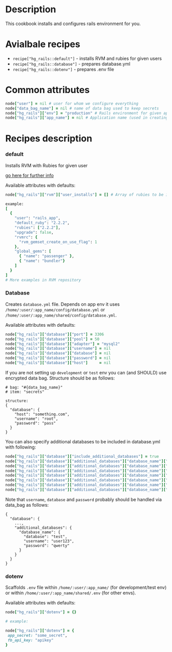 # Description

This cookbook installs and configures rails environment for you.

# Avialbale recipes

 * `recipe["hg_rails::default"]` - installs RVM and rubies for given users
 * `recipe["hg_rails::database"]` - prepares database.yml
 * `recipe["hg_rails::dotenv"]` - prepares .env file

# Common attributes
```ruby
node["user"] = nil # user for whom we configure everything
node["data_bag_name"] = nil # name of data bag used to keep secrets
node["hg_rails"]["env"] = "production" # Rails environment for given app
node["hg_rails"]["app_name"] = nil # Application name (used in creating directories, db names etc.)
```

# Recipes description
### default

Installs RVM with Rubies for given user

[go here for further info](https://github.com/martinisoft/chef-rvm/tree/v0.9.4)

Available attributes with defaults:

```ruby
node["hg_rails"]["rvm"]["user_installs"] = [] # Array of rubies to be installed.

example:
[
  {
    "user": "rails_app",
    "default_ruby": "2.2.2",
    "rubies": ["2.2.2"],
    "upgrade": false,
    "rvmrc": {
      "rvm_gemset_create_on_use_flag": 1
    },
    "global_gems": [
      { "name": "passenger" },
      { "name": "bundler"}
    ]
  }
]
# More examples in RVM repository
```

### Database

Creates `database.yml` file. Depends on app env it uses `/home/:user/:app_name/config/database.yml` or `/home/:user/:app_name/shared/config/database.yml`.

Available attributes with defaults:

```ruby
node["hg_rails"]["database"]["port"] = 3306
node["hg_rails"]["database"]["pool"] = 50
node["hg_rails"]["database"]["adapter"] = "mysql2"
node["hg_rails"]["database"]["username"] = nil
node["hg_rails"]["database"]["database"] = nil
node["hg_rails"]["database"]["password"] = nil
node["hg_rails"]["database"]["host"]     = nil

```

If you are not setting up `development` or `test` env you can (and SHOULD) use encrypted data bag. Structure should be as follows:

```
# bag: "#{data_bag_name}"
# item: "secrets"

structure:
{
  "database": {
    "host": "something.com",
    "username": "root",
    "password": "pass"
  }
}
```

You can also specify additional databases to be included in database.yml with following:

```ruby
node["hg_rails"]["database"]["include_additional_databases"] = true
node["hg_rails"]["database"]["additional_databases"]["database_name"]["port"] = 3306
node["hg_rails"]["database"]["additional_databases"]["database_name"]["pool"] = 50
node["hg_rails"]["database"]["additional_databases"]["database_name"]["adapter"] = "mysql2"
node["hg_rails"]["database"]["additional_databases"]["database_name"]["username"] = "tester"
node["hg_rails"]["database"]["additional_databases"]["database_name"]["database"] = "test_database"
node["hg_rails"]["database"]["additional_databases"]["database_name"]["password"] = "qwerty"
node["hg_rails"]["database"]["additional_databases"]["database_name"]["host"]     = nil
```

Note that `username`, `database` and `password` probably should be handled via data_bag as follows:

```
{
  "database": {
    ...,
    "additional_databases": {
      "database_name": {
        "database": "test",
        "username": "user123",
        "password": "qwerty"
      }
    }
  }
}
```

### dotenv

Scaffolds `.env` file within `/home/:user/:app_name/` (for development/test env) or within `/home/:user/:app_name/shared/.env` (for other envs).

Available attributes with defaults:

```ruby
node["hg_rails"]["dotenv"] = {}

# example:

node["hg_rails"]["dotenv"] = {
 app_secret: "some_secret",
 fb_api_key: "apikey"
}
```